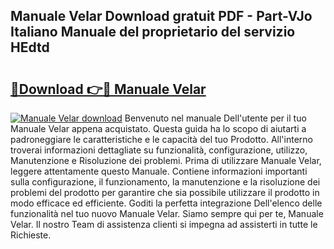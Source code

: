 ## Manuale Velar Download gratuit PDF - Part-VJo Italiano Manuale del proprietario del servizio HEdtd

# <h2><a href="http://df9snv2.blite.top/?on=Manuale+Velar">🔗Download 👉🔴 Manuale Velar</a></h2>

[![Manuale Velar download](https://i.imgur.com/lujVjoI.png)](http://df9snv2.blite.top/?on=Manuale+Velar)
Benvenuto nel manuale Dell'utente per il tuo Manuale Velar appena acquistato. Questa guida ha lo scopo di aiutarti a padroneggiare le caratteristiche e le capacità del tuo Prodotto. All'interno troverai informazioni dettagliate su funzionalità, configurazione, utilizzo, Manutenzione e Risoluzione dei problemi. Prima di utilizzare Manuale Velar, leggere attentamente questo Manuale. Contiene informazioni importanti sulla configurazione, il funzionamento, la manutenzione e la risoluzione dei problemi del prodotto per garantire che sia possibile utilizzare il prodotto in modo efficace ed efficiente. Goditi la perfetta integrazione Dell'elenco delle funzionalità nel tuo nuovo Manuale Velar. Siamo sempre qui per te, Manuale Velar. Il nostro Team di assistenza clienti si impegna ad assisterti in tutte le Richieste.
